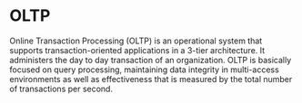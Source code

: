 # OLTP

Online Transaction Processing (OLTP) is an operational system that supports transaction-oriented applications in a 3-tier architecture. It administers the day to day transaction of an organization. OLTP is basically focused on query processing, maintaining data integrity in multi-access environments as well as effectiveness that is measured by the total number of transactions per second.